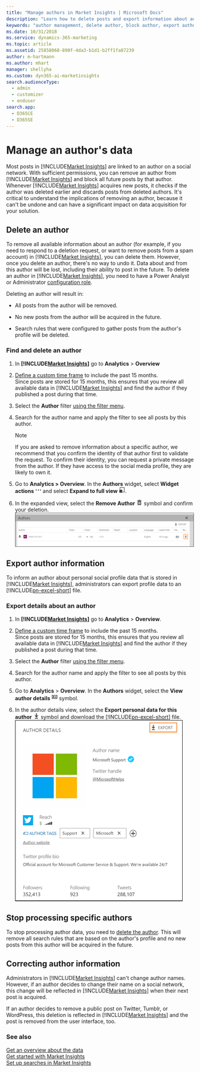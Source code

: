 ```yaml
---
title: "Manage authors in Market Insights | Microsoft Docs"
description: "Learn how to delete posts and export information about authors."
keywords: "author management, delete author, block author, export author information"
ms.date: 10/31/2018
ms.service: dynamics-365-marketing
ms.topic: article
ms.assetid: 25858068-890f-4da3-b1d1-b2ff1fa87239
author: m-hartmann
ms.author: mhart
manager: shellyha
ms.custom: dyn365-ai-marketinsights
search.audienceType: 
  - admin
  - customizer
  - enduser
search.app: 
  - D365CE
  - D365SE
---
```


# Manage an author's data

Most posts in [!INCLUDE[Market Insights](../includes/pn-market-insights-short.md)] are linked to an author on a social network. With sufficient permissions, you can remove an author from [!INCLUDE[Market Insights](../includes/pn-market-insights-short.md)] and block all future posts by that author. Whenever [!INCLUDE[Market Insights](../includes/pn-market-insights-short.md)] acquires new posts, it checks if the author was deleted earlier and discards posts from deleted authors. It's critical to understand the implications of removing an author, because it can't be undone and can have a significant impact on data acquisition for your solution.

## Delete an author

To remove all available information about an author (for example, if you need to respond to a deletion request, or want to remove posts from a spam account) in [!INCLUDE[Market Insights](../includes/pn-market-insights-short.md)], you can delete them. However, once you delete an author, there's no way to undo it. Data about and from this author will be lost, including their ability to post in the future. To delete an author in [!INCLUDE[Market Insights](../includes/pn-market-insights-short.md)], you need to have a Power Analyst or Administrator [configuration role](user-roles.md). 

Deleting an author will result in:

- All posts from the author will be removed.

- No new posts from the author will be acquired in the future.

- Search rules that were configured to gather posts from the author's profile will be deleted.

### Find and delete an author

1. In **[!INCLUDE[Market Insights](../includes/pn-market-insights-short.md)]** go to **Analytics** > **Overview**

2. [Define a custom time frame](use-filters.md#edit-the-analysis-time-frame) to include the past 15 months.    
   Since posts are stored for 15 months, this ensures that you review all available data in [!INCLUDE[Market Insights](../includes/pn-market-insights-short.md)] and find the author if they published a post during that time. 

3. Select the **Author** filter [using the filter menu](use-filters.md#add-edit-or-remove-a-filter). 

4. Search for the author name and apply the filter to see all posts by this author. 
   > [!NOTE]
   > If you are asked to remove information about a specific author, we recommend that you confirm the identity of that author first to validate the request. To confirm their identity, you can request a private message from the author. If they have access to the social media profile, they are likely to own it.

5. Go to **Analytics > Overview**. In the **Authors** widget, select **Widget actions** ![widget actions symbol](media/more-options-icon.png "Widget actions symbol") and select **Expand to full view** ![expand to full view symbol](media/open-full-view-icon.png "Expand to full view symbol").

6. In the expanded view, select the **Remove Author** ![remove author symbol](media/trashbin-icon.png "Remove author symbol") symbol and confirm your deletion.    
   ![remove author control in full view of authors widget](media/remove-author-full-view.png "Remove author control in full view of Authors widget")

## Export author information

To inform an author about personal social profile data that is stored in [!INCLUDE[Market Insights](../includes/pn-market-insights-short.md)], administrators can export profile data to an [!INCLUDE[pn-excel-short](../includes/pn-excel-short.md)] file. 

### Export details about an author

1. In **[!INCLUDE[Market Insights](../includes/pn-market-insights-short.md)]** go to **Analytics** > **Overview**.

2. [Define a custom time frame](use-filters.md#edit-the-analysis-time-frame) to include the past 15 months.   
   Since posts are stored for 15 months, this ensures that you review all available data in [!INCLUDE[Market Insights](../includes/pn-market-insights-short.md)] and find the author if they published a post during that time. 

3. Select the **Author** filter [using the filter menu](use-filters.md#add-edit-or-remove-a-filter). 

4. Search for the author name and apply the filter to see all posts by this author. 

5. Go to **Analytics** > **Overview**. In the **Authors** widget, select the **View author details** ![view author details symbol](media/author-details-icon.png "View author details symbol") symbol.

6. In the author details view, select the **Export personal data for this author** ![export symbol](media/export-data-icon.png "Export symbol") symbol and download the [!INCLUDE[pn-excel-short](../includes/pn-excel-short.md)] file.    
   ![control to export personal data for this author](media/export-author-details.png "Control to export personal data for this author")  

## Stop processing specific authors

To stop processing author data, you need to [delete the author](#delete-an-author). This will remove all search rules that are based on the author's profile and no new posts from this author will be acquired in the future. 

## Correcting author information

Administrators in [!INCLUDE[Market Insights](../includes/pn-market-insights-short.md)] can't change author names.    
However, if an author decides to change their name on a social network, this change will be reflected in [!INCLUDE[Market Insights](../includes/pn-market-insights-short.md)] when their next post is acquired. 

If an author decides to remove a public post on Twitter, Tumblr, or WordPress, this deletion is reflected in [!INCLUDE[Market Insights](../includes/pn-market-insights-short.md)] and the post is removed from the user interface, too.

### See also
[Get an overview about the data](analytics-overview.md)    
[Get started with Market Insights](get-started.md)    
[Set up searches in Market Insights](set-up-searches.md)
